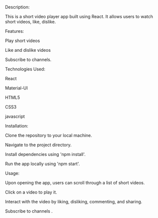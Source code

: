 Description:

This is a short video player app built using React. It allows users to watch short videos, like, dislike.


Features:

Play short videos 

Like and dislike videos 

Subscribe to channels.


Technologies Used:

React 

Material-UI

HTML5

CSS3

javascript


Installation: 

Clone the repository to your local machine.

Navigate to the project directory.

Install dependencies using 'npm install'.

Run the app locally using 'npm start'.


Usage:

Upon opening the app, users can scroll through a list of short videos.

Click on a video to play it.

Interact with the video by liking, disliking, commenting, and sharing.

Subscribe to channels .

